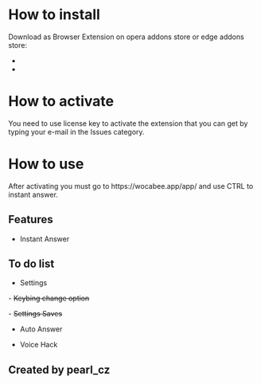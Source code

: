 # How to install
<p> Download as Browser Extension on opera addons store or edge addons store:

-
-

# How to activate
<p> You need to use license key to activate the extension that you can get by typing your e-mail in the Issues category.

# How to use
<p> After activating you must go to https://wocabee.app/app/ and use CTRL to instant answer.

## Features
- Instant Answer
## To do list
- Settings
<p> - <del>Keybing change option <p>
<p> - <del>Settings Saves <p>

- Auto Answer

- Voice Hack

## Created by pearl_cz
